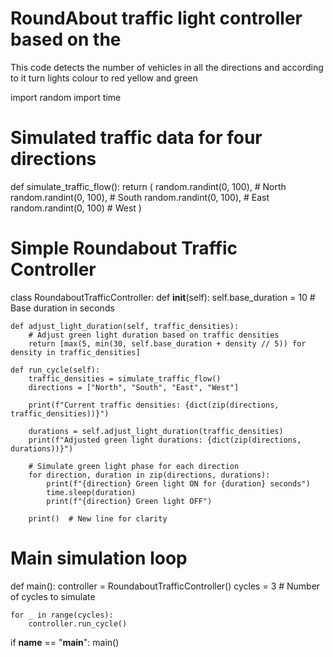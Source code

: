 # RoundAbout traffic light controller based on the 
This code detects the number of vehicles in all the directions and according to it turn lights colour to red yellow and green

import random
import time

# Simulated traffic data for four directions
def simulate_traffic_flow():
    return (
        random.randint(0, 100),  # North
        random.randint(0, 100),  # South
        random.randint(0, 100),  # East
        random.randint(0, 100)   # West
    )

# Simple Roundabout Traffic Controller
class RoundaboutTrafficController:
    def __init__(self):
        self.base_duration = 10  # Base duration in seconds

    def adjust_light_duration(self, traffic_densities):
        # Adjust green light duration based on traffic densities
        return [max(5, min(30, self.base_duration + density // 5)) for density in traffic_densities]

    def run_cycle(self):
        traffic_densities = simulate_traffic_flow()
        directions = ["North", "South", "East", "West"]
        
        print(f"Current traffic densities: {dict(zip(directions, traffic_densities))}")

        durations = self.adjust_light_duration(traffic_densities)
        print(f"Adjusted green light durations: {dict(zip(directions, durations))}")
        
        # Simulate green light phase for each direction
        for direction, duration in zip(directions, durations):
            print(f"{direction} Green light ON for {duration} seconds")
            time.sleep(duration)
            print(f"{direction} Green light OFF")

        print()  # New line for clarity

# Main simulation loop
def main():
    controller = RoundaboutTrafficController()
    cycles = 3  # Number of cycles to simulate

    for _ in range(cycles):
        controller.run_cycle()

if __name__ == "__main__":
    main()
